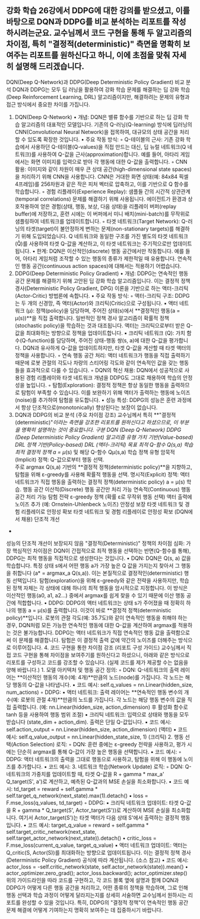 강화 학습 26강에서 DDPG에 대한 강의를 받으셨고, 이를 바탕으로 DQN과 DDPG를 비교 분석하는 리포트를 작성하시려는군요. 교수님께서 코드 구현을 통해 두 알고리즘의 차이점, 특히 "결정적(deterministic)" 측면을 명확히 보여주는 리포트를 원하신다고 하니, 이에 초점을 맞춰 자세히 설명해 드리겠습니다.
--------------------------------------------------------------------------------
DQN(Deep Q-Network)과 DDPG(Deep Deterministic Policy Gradient) 비교 분석
DQN과 DDPG는 모두 딥 러닝을 활용하여 강화 학습 문제를 해결하는 딥 강화 학습(Deep Reinforcement Learning, DRL) 알고리즘이지만, 해결하려는 문제의 유형과 접근 방식에서 중요한 차이를 가집니다.
1. DQN(Deep Q-Network)
•
개념: DQN은 밸류 함수를 기반으로 하는 딥 강화 학습 알고리즘의 대표적인 모델입니다. 기존의 Q-러닝(Q-learning) 방식에 딥러닝의 CNN(Convolutional Neural Network)을 접목하여, 대규모의 상태 공간을 처리할 수 있도록 확장한 것입니다.
•
주요 작동 방식:
◦
Q-테이블의 근사: 기존 강화 학습에서 사용하던 Q-테이블(Q-values)을 직접 만드는 대신, 딥 뉴럴 네트워크(Q 네트워크)를 사용하여 Q-값을 근사(approximation)합니다. 예를 들어, 아타리 게임에서는 화면 이미지를 입력으로 받아 각 행동에 대한 Q-값을 출력합니다.
◦
CNN 활용: 이미지와 같이 차원이 매우 큰 상태 공간(high-dimensional state spaces)을 처리하기 위해 CNN을 사용합니다. CNN은 거대한 화면 상태(예: 84x84 픽셀 4프레임)를 256차원과 같은 작은 피처 벡터로 압축하고, 이를 기반으로 Q 함수를 학습합니다.
◦
경험 리플레이(Experience Replay): 샘플들 간의 시간적 상관관계(temporal correlations) 문제를 해결하기 위해 사용됩니다. 에이전트가 환경과 상호작용하여 얻은 경험(상태, 행동, 보상, 다음 상태)을 리플레이 버퍼(replay buffer)에 저장하고, 훈련 시에는 이 버퍼에서 미니 배치(mini-batch)를 무작위로 샘플링하여 네트워크를 업데이트합니다.
◦
타겟 네트워크(Target Network): Q-러닝의 타겟(target)이 불안정하게 변하는 문제(non-stationary targets)를 해결하기 위해 도입되었습니다. Q 네트워크와 동일한 구조를 가진 별도의 타겟 네트워크(Q̂)를 사용하여 타겟 Q-값을 계산하고, 이 타겟 네트워크는 주기적으로만 업데이트됩니다.
•
한계: DQN은 이산적인(discrete) 행동 공간에서만 작동합니다. 예를 들어, 아타리 게임처럼 조작할 수 있는 행동의 종류가 제한적일 때 유용합니다. 연속적인 행동 공간(continuous action spaces)에 대해서는 적용하기 어렵습니다.
2. DDPG(Deep Deterministic Policy Gradient)
•
개념: DDPG는 연속적인 행동 공간 문제를 해결하기 위해 고안된 딥 강화 학습 알고리즘입니다. 이는 결정적 정책 경사(Deterministic Policy Gradient, DPG) 이론을 기반으로 하는 액터-크리틱(Actor-Critic) 방법론에 속합니다.
•
주요 작동 방식:
◦
액터-크리틱 구조: DDPG는 두 개의 신경망, 즉 액터(Actor)와 크리틱(Critic)으로 구성됩니다.
▪
액터 네트워크 (µ): 정책(policy)을 담당하며, 주어진 상태(s)에서 **결정적인 행동(a = µ(s))**을 직접 출력합니다. 일반적인 정책 경사 알고리즘이 확률적 정책(stochastic policy)을 학습하는 것과 대조됩니다. 액터는 크리틱으로부터 받은 Q-값을 최대화하는 방향으로 정책을 업데이트합니다.
▪
크리틱 네트워크 (Q): 가치 함수(Q-function)를 담당하며, 주어진 상태-행동 쌍(s, a)에 대한 Q-값을 평가합니다. DQN과 유사하게 Q-값을 업데이트하지만, 타겟 Q-값을 계산할 때 타겟 액터의 정책을 사용합니다.
◦
연속 행동 공간 처리: 액터 네트워크가 행동을 직접 출력하기 때문에 로봇 관절의 각도나 차량의 스티어링 각도와 같이 연속적인 값을 갖는 행동들을 효과적으로 다룰 수 있습니다.
◦
DQN의 혁신 채용: DQN에서 성공적으로 사용된 경험 리플레이와 타겟 네트워크 개념을 DDPG도 그대로 채용하여 학습의 안정성을 높입니다.
◦
탐험(Exploration): 결정적 정책은 항상 동일한 행동을 출력하므로 탐험이 부족할 수 있습니다. 이를 보완하기 위해 액터가 출력하는 행동에 노이즈(noise)를 추가하여 탐험을 유도합니다.
•
성능 특성: DDPG의 성능은 훈련 과정에서 항상 단조적으로(monotonically) 향상된다는 보장이 없습니다.
3. DQN과 DDPG의 비교 분석 (주요 차이점 강조)
교수님께서 특히 **"결정적(deterministic)"**이라는 측면을 강조한 리포트를 원하신다고 하셨으므로, 이 부분을 명확히 설명하는 것이 중요합니다.
구분
DQN (Deep Q-Network)
DDPG (Deep Deterministic Policy Gradient)
알고리즘 유형
가치 기반(Value-based) DRL
정책 기반(Policy-based) DRL (액터-크리틱)
목표
최적 Q-함수 Q*(s,a) 학습
최적 결정적 정책 a = µ*(s) 및 해당 Q-함수 Qµ(s,a) 학습
정책 유형
암묵적(Implicit) 정책: Q-값으로부터 행동 선택.<br>주로 argmax Q(s,a) 기반의 **결정적 정책(deterministic policy)**을 지향하고, 탐험을 위해 ε-greedy를 사용해 확률적 행동을 선택.
명시적(Explicit) 정책: 액터 네트워크가 직접 행동을 출력하는 결정적 정책(deterministic policy) a = µ(s) 학습.
행동 공간
이산적(Discrete) 행동 공간만 처리 가능
연속적(Continuous) 행동 공간 처리 가능
탐험 전략
ε-greedy 정책 (확률 ε로 무작위 행동 선택)
액터 출력에 노이즈 추가 (예: Ornstein-Uhlenbeck 노이즈)
안정성 보장
타겟 네트워크 및 경험 리플레이로 안정성 확보
타겟 네트워크 및 경험 리플레이로 안정성 확보 (DQN에서 채용)
단조적 개선
-
성능의 단조적 개선이 보장되지 않음
"결정적(Deterministic)" 정책의 차이점 심화:
가장 핵심적인 차이점은 DQN이 간접적으로 최적 행동을 선택하는 반면(Q-함수를 통해), DDPG는 최적 행동을 직접적으로 생성한다는 것입니다.
•
DQN: DQN은 Q(s, a) 값을 학습합니다. 특정 상태 s에서 어떤 행동 a가 가장 높은 Q 값을 가지는지 찾아서 그 행동을 취합니다 (a* = argmax_a Q(s,a)). 이는 본질적으로 결정적인(deterministic) 행동 선택입니다. 탐험(exploration)을 위해 ε-greedy와 같은 전략을 사용하지만, 학습된 정책 자체는 각 상태에 대해 하나의 최적 행동을 암시적으로 지정합니다. 이 방식은 이산적인 행동(a0, a1, a2...) 중에서 argmax를 쉽게 찾을 수 있기 때문에 이산 행동 공간에 적합합니다.
•
DDPG: DDPG의 액터 네트워크는 상태 s가 주어졌을 때 정확히 하나의 행동 a = µ(s)를 출력합니다. 이것이 바로 **결정적 정책(deterministic policy)**입니다. 로봇의 관절 각도(예: 35.7도)와 같이 연속적인 행동을 취해야 하는 경우, DQN처럼 모든 가능한 연속적인 행동에 대한 Q-값을 계산하여 argmax를 적용하는 것은 불가능합니다. DDPG는 액터 네트워크가 직접 연속적인 행동 값을 출력함으로써 이 문제를 해결합니다. 탐험은 이 결정적 출력 값에 약간의 노이즈를 더해주는 방식으로 이루어집니다.
4. 코드 구현을 통한 차이점 강조 (리포트 구성 가이드)
교수님께서 직접 코드 구현을 통해 차이점을 보여주기를 원하신다고 하셨으니, 아래와 같은 방식으로 리포트를 구성하고 코드를 강조할 수 있습니다. (실제 코드를 제가 제공할 수는 없음을 양해 바랍니다.)
1.
모델 아키텍처 및 행동 공간 정의:
◦
DQN: Q-네트워크의 출력 레이어는 **이산적인 행동의 개수(예: 4개)**만큼의 노드(node)를 가집니다. 각 노드는 해당 행동의 Q-값을 나타냅니다.
▪
코드 예시: self.q_values = nn.Linear(hidden_size, num_actions)
◦
DDPG:
▪
액터 네트워크: 출력 레이어는 **연속적인 행동 변수의 개수(예: 로봇의 관절 4개)**만큼의 노드를 가집니다. 각 노드는 해당 행동 변수의 값을 직접 출력합니다. (예: nn.Linear(hidden_size, action_dimension) 후 활성화 함수로 tanh 등을 사용하여 행동 범위 조절)
▪
크리틱 네트워크: 입력으로 상태와 행동을 모두 받습니다 (state_dim + action_dim). 출력은 단일 Q-값입니다.
▪
코드 예시: self.action_output = nn.Linear(hidden_size, action_dimension) (액터)
▪
코드 예시: self.q_value_output = nn.Linear(hidden_state_size, 1) (크리틱)
2.
행동 선택(Action Selection) 로직:
◦
DQN: 훈련 중에는 ε-greedy 전략을 사용하고, 평가 시에는 단순히 argmax를 통해 Q-값이 가장 높은 행동을 선택합니다.
▪
코드 예시:
◦
DDPG: 액터 네트워크의 출력을 그대로 행동으로 사용하고, 탐험을 위해 이 행동에 노이즈를 추가합니다.
▪
코드 예시:
3.
네트워크 학습(Network Update) 로직:
◦
DQN: Q-네트워크의 가중치를 업데이트할 때, 타겟 Q-값을 R + gamma * max_a' Q_target(S', a')로 계산하고, 예측된 Q-값과의 MSE 손실을 최소화합니다.
▪
코드 예시: td_target = reward + self.gamma * self.target_q_network(next_state).max(1).detach()
▪
loss = F.mse_loss(q_values, td_target)
◦
DDPG:
▪
크리틱 네트워크 업데이트: 타겟 Q-값을 R + gamma * Q_target(S', Actor_target(S'))로 계산하여 MSE 손실을 최소화합니다. 여기서 Actor_target(S')는 타겟 액터가 다음 상태 S'에서 출력하는 결정적 행동입니다.
•
코드 예시: target_q_value = reward + self.gamma * self.target_critic_network(next_state, self.target_actor_network(next_state)).detach()
•
critic_loss = F.mse_loss(current_q_value, target_q_value)
▪
액터 네트워크 업데이트: 액터는 Q_critic(S, Actor(S))를 최대화하는 방향으로 업데이트됩니다. 이는 결정적 정책 경사(Deterministic Policy Gradient) 공식에 따라 계산됩니다. (소스 참고)
•
코드 예시: actor_loss = -self.critic_network(state, self.actor_network(state)).mean()
•
actor_optimizer.zero_grad(); actor_loss.backward(); actor_optimizer.step()
위의 가이드라인을 따라 코드를 구현하고, 각 코드 블록 옆에 설명과 함께 DQN과 DDPG가 어떻게 다른 행동 공간을 처리하고, 어떤 종류의 정책을 학습하며, 그로 인해 행동 선택과 학습 과정이 어떻게 달라지는지를 상세히 서술하면 교수님께서 원하시는 리포트를 완성할 수 있을 것입니다. 특히, DDPG의 "결정적 정책"이 연속적인 행동 공간 문제 해결에 어떻게 기여하는지 명확히 보여주는 데 집중하시기 바랍니다.